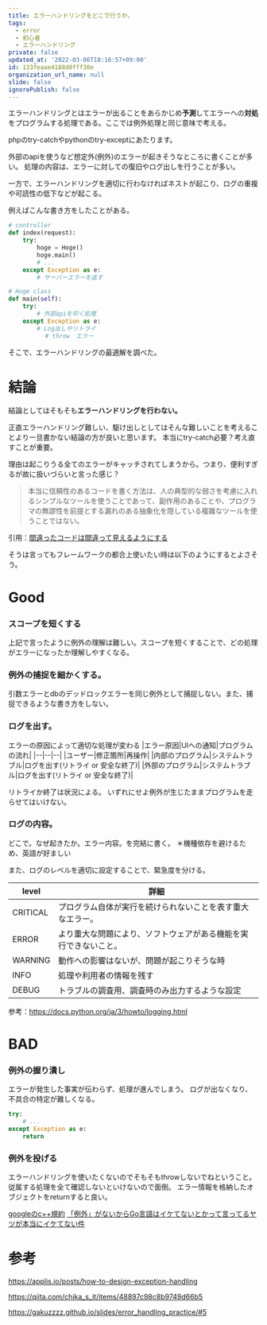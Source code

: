 ```yaml
---
title: エラーハンドリングをどこで行うか。
tags:
  - error
  - 初心者
  - エラーハンドリング
private: false
updated_at: '2022-03-06T18:16:57+09:00'
id: 133feaae4188d0fff30e
organization_url_name: null
slide: false
ignorePublish: false
---
```

エラーハンドリングとはエラーが出ることをあらかじめ<b>予測</b>してエラーへの<b>対処</b>をプログラムする処理である。ここでは例外処理と同じ意味で考える。

phpのtry-catchやpythonのtry-exceptにあたります。

外部のapiを使うなど想定外(例外)のエラーが起きそうなところに書くことが多い。
処理の内容は、エラーに対しての復旧やログ出しを行うことが多い。

一方で、エラーハンドリングを適切に行わなければネストが起こり、ログの重複や可読性の低下などが起こる。

例えばこんな書き方をしたことがある。
```python
# controller
def index(request):
    try:
        hoge = Hoge()
        hoge.main()
        # ...
    except Exception as e:
        # サーバーエラーを返す

# Hoge class
def main(self):
    try:
        # 外部apiを叩く処理
    except Exception as e:
        # Log出しやリトライ
       　　# throw　エラー　
```

そこで、エラーハンドリングの最適解を調べた。

# 結論
結論としてはそもそも<b>エラーハンドリングを行わない。</b>

正直エラーハンドリング難しい、駆け出しとしてはそんな難しいことを考えることより一旦書かない結論の方が良いと思います。
本当にtry-catch必要？考え直すことが重要。

理由は起こりうる全てのエラーがキャッチされてしまうから。つまり、便利すぎるが故に扱いづらいと言った感じ？
>本当に信頼性のあるコードを書く方法は、人の典型的な弱さを考慮に入れるシンプルなツールを使うことであって、副作用のあることや、プログラマの無謬性を前提とする漏れのある抽象化を隠している複雑なツールを使うことではない。

引用：[間違ったコードは間違って見えるようにする](https://web.archive.org/web/20120529025524/http://local.joelonsoftware.com/wiki/%E9%96%93%E9%81%95%E3%81%A3%E3%81%9F%E3%82%B3%E3%83%BC%E3%83%89%E3%81%AF%E9%96%93%E9%81%95%E3%81%A3%E3%81%A6%E8%A6%8B%E3%81%88%E3%82%8B%E3%82%88%E3%81%86%E3%81%AB%E3%81%99%E3%82%8B)

そうは言ってもフレームワークの都合上使いたい時は以下のようにするとよさそう。

# Good
### スコープを短くする
上記で言ったように例外の理解は難しい。スコープを短くすることで、どの処理がエラーになったか理解しやすくなる。

### 例外の捕捉を細かくする。
引数エラーとdbのデッドロックエラーを同じ例外として捕捉しない。また、捕捉できるような書き方をしない。

### ログを出す。
エラーの原因によって適切な処理が変わる
|エラー原因|UIへの通知|プログラムの流れ|
|--|--|--|
|ユーザー|修正箇所|再操作|
|内部のプログラム|システムトラブル|ログを出す(リトライ or 安全な終了)|
|外部のプログラム|システムトラブル|ログを出す(リトライ or 安全な終了)|

リトライか終了は状況による。
いずれにせよ例外が生じたままプログラムを走らせてはいけない。

### ログの内容。
どこで。なぜ起きたか。エラー内容。を完結に書く。
＊機種依存を避けるため、英語が好ましい

また、ログのレベルを適切に設定することで、緊急度を分ける。

|level| 詳細 |
|---|---|
| CRITICAL  |プログラム自体が実行を続けられないことを表す重大なエラー。 |
| ERROR  |より重大な問題により、ソフトウェアがある機能を実行できないこと。|
| WARNING |動作への影響はないが、問題が起こりそうな時|
|INFO|処理や利用者の情報を残す|
| DEBUG |トラブルの調査用、調査時のみ出力するような設定|

参考：https://docs.python.org/ja/3/howto/logging.html

# BAD
### 例外の握り潰し
エラーが発生した事実が伝わらず、処理が進んでしまう。
ログが出なくなり、不具合の特定が難しくなる。
```python
try:
    # ...
except Exception as e:
    return
```

### 例外を投げる
エラーハンドリングを使いたくないのでそもそもthrowしないでねということ。
従属する処理を全て確認しないといけないので面倒。
エラー情報を格納したオブジェクトをreturnすると良い。

[googleのc++規約](https://ttsuki.github.io/styleguide/cppguide.ja.html#Exceptions)
[「例外」がないからGo言語はイケてないとかって言ってるヤツが本当にイケてない件](
https://qiita.com/Maki-Daisuke/items/80cbc26ca43cca3de4e4)

# 参考
https://applis.io/posts/how-to-design-exception-handling

https://qiita.com/chika_s_it/items/48897c98c8b9749d66b5

https://gakuzzzz.github.io/slides/error_handling_practice/#5
